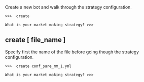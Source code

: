 
Create a new bot and walk through the strategy configuration.

```
>>>  create

What is your market making strategy? >>>
```

## create [ file_name ]

Specify first the name of the file before going though the strategy configuration.

```
>>>  create conf_pure_mm_1.yml

What is your market making strategy? >>>
```